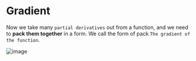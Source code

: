 # Gradient

Now we take many `partial derivatives` out from a function, and we need to **pack them together** in a form.
We call the form of pack `The gradient of the function`.

![image](https://user-images.githubusercontent.com/14041622/43507572-19f9e15e-95a0-11e8-83f2-1b03cbb0d626.png)
